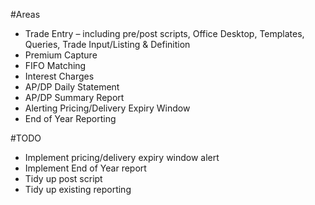 #Areas
* Trade Entry – including pre/post scripts, Office Desktop, Templates, Queries, Trade Input/Listing & Definition
* Premium Capture
* FIFO Matching
* Interest Charges
* AP/DP Daily Statement
* AP/DP Summary Report
* Alerting Pricing/Delivery Expiry Window
* End of Year Reporting

#TODO
* Implement pricing/delivery expiry window alert
* Implement End of Year report
* Tidy up post script
* Tidy up existing reporting
